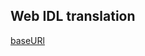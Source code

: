 ## Web IDL translation

[baseURl](https://heycam.github.io/webidl/#idl-static-attributes-and-operations)